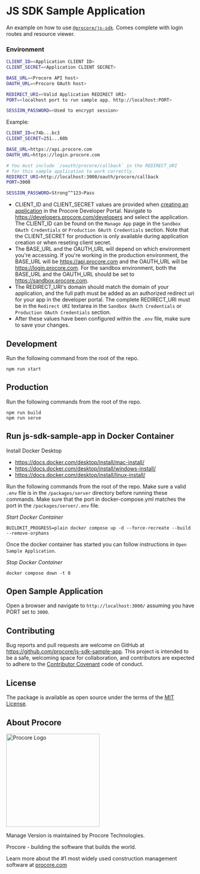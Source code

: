 # JS SDK Sample Application

An example on how to use [`@procore/js-sdk`](https://www.npmjs.com/package/@procore/js-sdk). Comes complete with login routes and resource viewer.

### Environment

```bash
CLIENT_ID=<Application CLIENT ID>
CLIENT_SECRET=<Application CLIENT SECRET>

BASE_URL=<Procore API host>
OAUTH_URL=<Procore OAuth host>

REDIRECT_URI=<Valid Application REDIRECT URI>
PORT=<localhost port to run sample app. http://localhost:PORT>

SESSION_PASSWORD=<Used to encrypt session>
```

Example:

```bash
CLIENT_ID=c74b...bc3
CLIENT_SECRET=251...60b

BASE_URL=https://api.procore.com
OAUTH_URL=https://login.procore.com

# You must include `/oauth/procore/callback` in the REDIRECT_URI
# for this sample application to work correctly.
REDIRECT_URI=http://localhost:3000/oauth/procore/callback
PORT=3000

SESSION_PASSWORD=Strong^^123~Pass
```

* CLIENT_ID and CLIENT_SECRET values are provided when [creating an application](https://developers.procore.com/documentation/new-application) in the Procore Developer Portal. Navigate to https://developers.procore.com/developers and select the application. The CLIENT_ID can be found on the `Manage App` page in the `Sandbox OAuth Credentials` or `Production OAuth Credentials` section. Note that the CLIENT_SECRET for production is only available during application creation or when reseting client secret.
* The BASE_URL and the OAUTH_URL will depend on which environment you're accessing. If you're working in the production environment, the BASE_URL will be https://api.procore.com and the OAUTH_URL will be https://login.procore.com. For the sandbox environment, both the BASE_URL and the OAUTH_URL should be set to https://sandbox.procore.com.
* The REDIRECT_URI's domain should match the domain of your application, and the full path must be added as an authorized redirect uri for your app in the developer portal. The complete REDIRECT_URI must be in the `Redirect URI` textarea in the `Sandbox OAuth Credentials` or `Production OAuth Credentials` section.
* After these values have been configured within the `.env` file, make sure to save your changes.

## Development

Run the following command from the root of the repo.

```shell
npm run start
```

## Production

Run the following commands from the root of the repo.

```shell
npm run build
npm run serve
```

## Run js-sdk-sample-app in Docker Container

Install Docker Desktop
 * https://docs.docker.com/desktop/install/mac-install/
 * https://docs.docker.com/desktop/install/windows-install/
 * https://docs.docker.com/desktop/install/linux-install/

Run the following commands from the root of the repo.
Make sure a valid `.env` file is in the `/packages/server` directory before running these commands.
Make sure that the port in docker-compose.yml matches the port in the `/packages/server/.env` file.

*Start Docker Container*
```shell
BUILDKIT_PROGRESS=plain docker compose up -d --force-recreate --build --remove-orphans
```

Once the docker container has started you can follow instructions in `Open Sample Application`.

*Stop Docker Container*
```shell
docker compose down -t 0
```

## Open Sample Application

Open a browser and navigate to `http://localhost:3000/` assuming you have PORT set to `3000`.

## Contributing

Bug reports and pull requests are welcome on GitHub at https://github.com/procore/js-sdk-sample-app. This project is
intended to be a safe, welcoming space for collaboration, and contributors are expected to adhere to the
[Contributor Covenant](http://contributor-covenant.org) code of conduct.

## License

The package is available as open source under the terms of the [MIT License](http://opensource.org/licenses/MIT).

## About Procore

<img
  src="https://www.procore.com/images/procore_logo.png"
  alt="Procore Logo"
  width="250px"
/>

Manage Version is maintained by Procore Technologies.

Procore - building the software that builds the world.

Learn more about the #1 most widely used construction management software at [procore.com](https://www.procore.com/)
